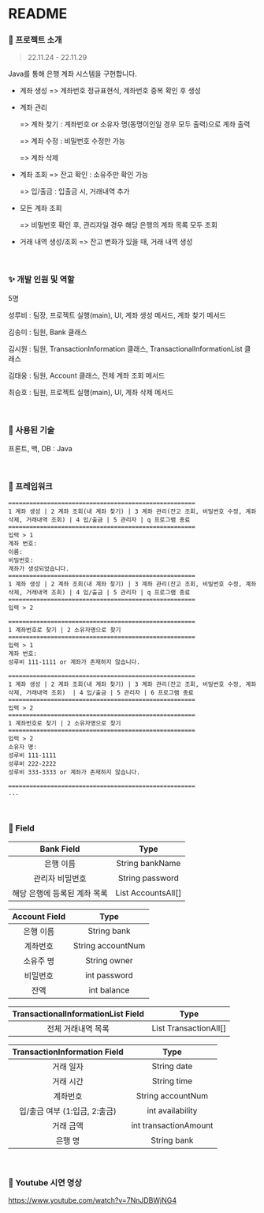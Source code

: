 # README



### 📌 프로젝트 소개

> 22.11.24 - 22.11.29

Java를 통해 은행 계좌 시스템을 구현합니다.

- 계좌 생성
  => 계좌번호 정규표현식, 계좌번호 중복 확인 후 생성

- 계좌 관리

  => 계좌 찾기 : 계좌번호 or 소유자 명(동명이인일 경우 모두 출력)으로 계좌 출력

  => 계좌 수정 : 비밀번호 수정만 가능

  => 계좌 삭제

- 계좌 조회
  => 잔고 확인 : 소유주만 확인 가능

  => 입/출금 : 입출금 시, 거래내역 추가

- 모든 계좌 조회

  => 비밀번호 확인 후, 관리자일 경우 해당 은행의 계좌 목록 모두 조회

- 거래 내역 생성/조회
  => 잔고 변화가 있을 때, 거래 내역 생성

  

  <br>

### ✨ 개발 인원 및 역할

5명

성루비 : 팀장, 프로젝트 실행(main), UI, 계좌 생성 메서드, 계좌 찾기 메서드

김송미 : 팀원, Bank 클래스

김시원 : 팀원, TransactionInformation 클래스, TransactionalInformationList 클래스

김태웅 : 팀원, Account 클래스, 전체 계좌 조회 메서드

최승호 : 팀원, 프로젝트 실행(main), UI, 계좌 삭제 메서드

<br>

### 📌 사용된 기술

프론트, 백, DB : Java

<br>

### 📌 프레임워크

```
=====================================================
1 계좌 생성 | 2 계좌 조회(내 계좌 찾기) | 3 계좌 관리(잔고 조회, 비밀번호 수정, 계좌 삭제, 거래내역 조회) | 4 입/출금 | 5 관리자 | q 프로그램 종료
=====================================================
입력 > 1
계좌 번호: 
이름: 
비밀번호: 
계좌가 생성되었습니다.
=====================================================
1 계좌 생성 | 2 계좌 조회(내 계좌 찾기) | 3 계좌 관리(잔고 조회, 비밀번호 수정, 계좌 삭제, 거래내역 조회) | 4 입/출금 | 5 관리자 | q 프로그램 종료
=====================================================
입력 > 2

=====================================================
1 계좌번호로 찾기 | 2 소유자명으로 찾기 
=====================================================
입력 > 1
계좌 번호: 
성루비 111-1111 or 계좌가 존재하지 않습니다.

=====================================================
1 계좌 생성 | 2 계좌 조회(내 계좌 찾기) | 3 계좌 관리(잔고 조회, 비밀번호 수정, 계좌 삭제, 거래내역 조회)  | 4 입/출금 | 5 관리자 | 6 프로그램 종료
=====================================================
입력 > 2
=====================================================
1 계좌번호로 찾기 | 2 소유자명으로 찾기 
=====================================================
입력 > 2
소유자 명: 
성루비 111-1111 
성루비 222-2222
성루비 333-3333 or 계좌가 존재하지 않습니다.

=====================================================
...
```

<br>

### 📌 Field

|          Bank Field          |            Type             |
| :--------------------------: | :-------------------------: |
|          은행 이름           |       String bankName       |
|       관리자 비밀번호        |       String password       |
| 해당 은행에 등록된 계좌 목록 | List<Account> AccountsAll[] |

| Account Field |       Type        |
| :-----------: | :---------------: |
|   은행 이름   |    String bank    |
|   계좌번호    | String accountNum |
|   소유주 명   |   String owner    |
|   비밀번호    |   int password    |
|     잔액      |    int balance    |

| TransactionalInformationList Field |                      Type                       |
| :--------------------------------: | :---------------------------------------------: |
|         전체 거래내역 목록         | List<TransactionalInformation> TransactionAll[] |

| TransactionInformation Field  |         Type          |
| :---------------------------: | :-------------------: |
|           거래 일자           |      String date      |
|           거래 시간           |      String time      |
|           계좌번호            |   String accountNum   |
| 입/출금 여부 (1:입금, 2:출금) |   int availability    |
|           거래 금액           | int transactionAmount |
|            은행 명            |      String bank      |

<br>

### 📌 Youtube 시연 영상

https://www.youtube.com/watch?v=7NnJDBWjNG4

